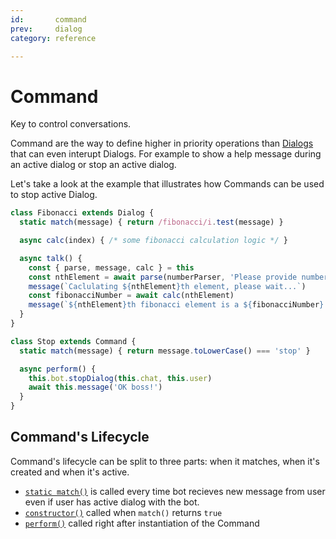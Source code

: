 ```yaml
---
id:       command
prev:     dialog
category: reference

---
```


# Command

<!--intro-->
Key to control conversations.
<!--/intro-->

Command are the way to define higher in priority operations than [Dialogs](/dialog.md) that can even interupt Dialogs. For example to show a help message during an active dialog or stop an active dialog.

Let's take a look at the example that illustrates how Commands can be used to stop active Dialog.

```ts
class Fibonacci extends Dialog {
  static match(message) { return /fibonacci/i.test(message) }

  async calc(index) { /* some fibonacci calculation logic */ }

  async talk() {
    const { parse, message, calc } = this
    const nthElement = await parse(numberParser, 'Please provide number of fibonacci element')
    message(`Caclulating ${nthElement}th element, please wait...`)
    const fibonacciNumber = await calc(nthElement)
    message(`${nthElement}th fibonacci element is a ${fibonacciNumber}.`)
  }
}

class Stop extends Command {
  static match(message) { return message.toLowerCase() === 'stop' }

  async perform() {
    this.bot.stopDialog(this.chat, this.user)
    await this.message('OK boss!')
  }
}
```

## Command's Lifecycle

Command's lifecycle can be split to three parts: when it matches, when it's created and when it's active.

- [`static match()`](#static-match) is called every time bot recieves new message from user even if user has active dialog with the bot.
- [`constructor()`](#constructor) called when `match()` returns `true`
- [`perform()`](#constructor) called right after instantiation of the Command

<!-- api:core:command -->
